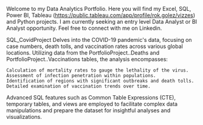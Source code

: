 Welcome to my Data Analytics Portfolio. Here you will find my Excel, SQL, Power BI, Tableau (https://public.tableau.com/app/profile/rok.golez/vizzes) and Python projects.
I am currently seeking an entry level Data Analyst or BI Analyst opportunity.
Feel free to connect with me on Linkedin.

SQL_CovidProject
Delves into the COVID-19 pandemic's data, focusing on case numbers, death tolls, and vaccination rates across various global locations. Utilizing data from the PortfolioProject..Deaths and PortfolioProject..Vaccinations tables, the analysis encompasses:

    Calculation of mortality rates to gauge the lethality of the virus.
    Assessment of infection penetration within populations.
    Identification of regions with significant outbreaks and death tolls.
    Detailed examination of vaccination trends over time.

Advanced SQL features such as Common Table Expressions (CTE), temporary tables, and views are employed to facilitate complex data manipulations and prepare the dataset for insightful analyses and visualizations.
